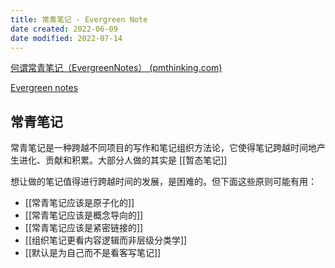 ```yaml
---
title: 常青笔记 - Evergreen Note
date created: 2022-06-09
date modified: 2022-07-14
---
```


[何谓常青笔记（EvergreenNotes） (pmthinking.com)](https://index.pmthinking.com/EvergreenNotes-0a3f82b22a654eb18ccf3e83854ec1ba)

[Evergreen notes](cubox://card?id=ff8080818122494e018127bceb8266e3)

## 常青笔记

常青笔记是一种跨越不同项目的写作和笔记组织方法论，它使得笔记跨越时间地产生进化、贡献和积累。大部分人做的其实是 [[暂态笔记]]

想让做的笔记值得进行跨越时间的发展，是困难的。但下面这些原则可能有用：

- [[常青笔记应该是原子化的]]
- [[常青笔记应该是概念导向的]]
- [[常青笔记应该是紧密链接的]]
- [[组织笔记更看内容逻辑而非层级分类学]]
- [[默认是为自己而不是看客写笔记]]
